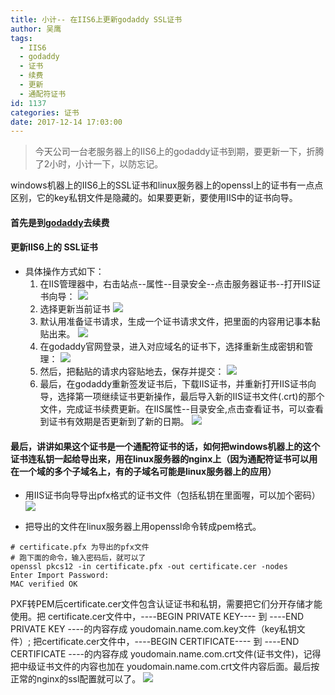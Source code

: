```yaml
---
title: 小计-- 在IIS6上更新godaddy SSL证书
author: 吴鹰
tags:
  - IIS6
  - godaddy
  - 证书
  - 续费
  - 更新
  - 通配符证书
id: 1137
categories: 证书
date: 2017-12-14 17:03:00
---
```

>今天公司一台老服务器上的IIS6上的godaddy证书到期，要更新一下，折腾了2小时，小计一下，以防忘记。

windows机器上的IIS6上的SSL证书和linux服务器上的openssl上的证书有一点点区别，它的key私钥文件是隐藏的。如果要更新，要使用IIS中的证书向导。
#### 首先是到[godaddy](https://sg.godaddy.com)去续费
#### 更新IIS6上的 SSL证书
- 具体操作方式如下：
  1. 在IIS管理器中，右击站点--属性--目录安全--点击服务器证书--打开IIS证书向导：
![](/images/2017-12-14-17-05-04.png)
  2. 选择更新当前证书
![](/images/2017-12-14-17-08-17.png)
  3. 默认用准备证书请求，生成一个证书请求文件，把里面的内容用记事本黏贴出来。
![](/images/2017-12-14-17-10-47.png)
  4. 在godaddy官网登录，进入对应域名的证书下，选择重新生成密钥和管理：
![](/images/2017-12-14-17-12-39.png)
  5. 然后，把黏贴的请求内容贴地去，保存并提交：
![](/images/2017-12-14-17-14-11.png)
  6. 最后，在godaddy重新签发证书后，下载IIS证书，并重新打开IIS证书向导，选择第一项继续证书更新操作，最后导入新的IIS证书文件(.crt)的那个文件，完成证书续费更新。在IIS属性--目录安全,点击查看证书，可以查看到证书有效期是否更新到了新的日期。
![](/images/2017-12-14-17-19-49.png)
#### 最后，讲讲如果这个证书是一个通配符证书的话，如何把windows机器上的这个证书连私钥一起给导出来，用在linux服务器的nginx上（因为通配符证书可以用在一个域的多个子域名上，有的子域名可能是linux服务器上的应用）

- 用IIS证书向导导出pfx格式的证书文件（包括私钥在里面喔，可以加个密码）
![](/images/2017-12-14-17-28-05.png)

- 把导出的文件在linux服务器上用openssl命令转成pem格式。
```
# certificate.pfx 为导出的pfx文件
# 跑下面的命令，输入密码后，就可以了
openssl pkcs12 -in certificate.pfx -out certificate.cer -nodes
Enter Import Password:
MAC verified OK
```
PXF转PEM后certificate.cer文件包含认证证书和私钥，需要把它们分开存储才能使用。把 certificate.cer文件中，----BEGIN PRIVATE KEY---- 到 ----END PRIVATE KEY ----的内容存成 youdomain.name.com.key文件（key私钥文件）; 把certificate.cer文件中，----BEGIN CERTIFICATE---- 到 ----END CERTIFICATE ----的内容存成 youdomain.name.com.crt文件(证书文件)，记得把中级证书文件的内容也加在 youdomain.name.com.crt文件内容后面。最后按正常的nginx的ssl配置就可以了。
![](/images/2017-12-14-17-51-58.png)


